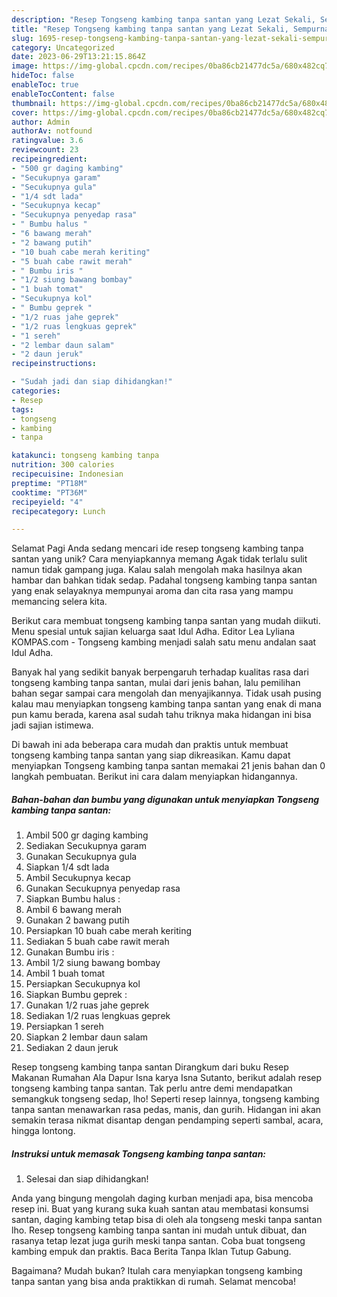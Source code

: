 ```yaml
---
description: "Resep Tongseng kambing tanpa santan yang Lezat Sekali, Sempurna"
title: "Resep Tongseng kambing tanpa santan yang Lezat Sekali, Sempurna"
slug: 1695-resep-tongseng-kambing-tanpa-santan-yang-lezat-sekali-sempurna
category: Uncategorized
date: 2023-06-29T13:21:15.864Z
image: https://img-global.cpcdn.com/recipes/0ba86cb21477dc5a/680x482cq70/tongseng-kambing-tanpa-santan-foto-resep-utama.jpg
hideToc: false
enableToc: true
enableTocContent: false
thumbnail: https://img-global.cpcdn.com/recipes/0ba86cb21477dc5a/680x482cq70/tongseng-kambing-tanpa-santan-foto-resep-utama.jpg
cover: https://img-global.cpcdn.com/recipes/0ba86cb21477dc5a/680x482cq70/tongseng-kambing-tanpa-santan-foto-resep-utama.jpg
author: Admin
authorAv: notfound
ratingvalue: 3.6
reviewcount: 23
recipeingredient:
- "500 gr daging kambing"
- "Secukupnya garam"
- "Secukupnya gula"
- "1/4 sdt lada"
- "Secukupnya kecap"
- "Secukupnya penyedap rasa"
- " Bumbu halus "
- "6 bawang merah"
- "2 bawang putih"
- "10 buah cabe merah keriting"
- "5 buah cabe rawit merah"
- " Bumbu iris "
- "1/2 siung bawang bombay"
- "1 buah tomat"
- "Secukupnya kol"
- " Bumbu geprek "
- "1/2 ruas jahe geprek"
- "1/2 ruas lengkuas geprek"
- "1 sereh"
- "2 lembar daun salam"
- "2 daun jeruk"
recipeinstructions:

- "Sudah jadi dan siap dihidangkan!"
categories:
- Resep
tags:
- tongseng
- kambing
- tanpa

katakunci: tongseng kambing tanpa 
nutrition: 300 calories
recipecuisine: Indonesian
preptime: "PT18M"
cooktime: "PT36M"
recipeyield: "4"
recipecategory: Lunch

---
```



Selamat Pagi Anda sedang mencari ide resep tongseng kambing tanpa santan yang unik? Cara menyiapkannya memang Agak tidak terlalu sulit namun tidak gampang juga. Kalau salah mengolah maka hasilnya akan hambar dan bahkan tidak sedap. Padahal tongseng kambing tanpa santan yang enak selayaknya mempunyai aroma dan cita rasa yang mampu memancing selera kita.


Berikut cara membuat tongseng kambing tanpa santan yang mudah diikuti. Menu spesial untuk sajian keluarga saat Idul Adha. Editor Lea Lyliana KOMPAS.com - Tongseng kambing menjadi salah satu menu andalan saat Idul Adha.

Banyak hal yang sedikit banyak berpengaruh terhadap kualitas rasa dari tongseng kambing tanpa santan, mulai dari jenis bahan, lalu pemilihan bahan segar sampai cara mengolah dan menyajikannya. Tidak usah pusing kalau mau menyiapkan tongseng kambing tanpa santan yang enak di mana pun kamu berada, karena asal sudah tahu triknya maka hidangan ini bisa jadi sajian istimewa.


Di bawah ini ada beberapa cara mudah dan praktis untuk membuat tongseng kambing tanpa santan yang siap dikreasikan. Kamu dapat menyiapkan Tongseng kambing tanpa santan memakai 21 jenis bahan dan 0 langkah pembuatan. Berikut ini cara dalam menyiapkan hidangannya.

<!--inarticleads1-->

##### Bahan-bahan dan bumbu yang digunakan untuk menyiapkan Tongseng kambing tanpa santan:

1. Ambil 500 gr daging kambing
1. Sediakan Secukupnya garam
1. Gunakan Secukupnya gula
1. Siapkan 1/4 sdt lada
1. Ambil Secukupnya kecap
1. Gunakan Secukupnya penyedap rasa
1. Siapkan  Bumbu halus :
1. Ambil 6 bawang merah
1. Gunakan 2 bawang putih
1. Persiapkan 10 buah cabe merah keriting
1. Sediakan 5 buah cabe rawit merah
1. Gunakan  Bumbu iris :
1. Ambil 1/2 siung bawang bombay
1. Ambil 1 buah tomat
1. Persiapkan Secukupnya kol
1. Siapkan  Bumbu geprek :
1. Gunakan 1/2 ruas jahe geprek
1. Sediakan 1/2 ruas lengkuas geprek
1. Persiapkan 1 sereh
1. Siapkan 2 lembar daun salam
1. Sediakan 2 daun jeruk


Resep tongseng kambing tanpa santan Dirangkum dari buku Resep Makanan Rumahan Ala Dapur Isna karya Isna Sutanto, berikut adalah resep tongseng kambing tanpa santan. Tak perlu antre demi mendapatkan semangkuk tongseng sedap, lho! Seperti resep lainnya, tongseng kambing tanpa santan menawarkan rasa pedas, manis, dan gurih. Hidangan ini akan semakin terasa nikmat disantap dengan pendamping seperti sambal, acara, hingga lontong. 

<!--inarticleads2-->

##### Instruksi untuk memasak Tongseng kambing tanpa santan:


1. Selesai dan siap dihidangkan!

Anda yang bingung mengolah daging kurban menjadi apa, bisa mencoba resep ini. Buat yang kurang suka kuah santan atau membatasi konsumsi santan, daging kambing tetap bisa di oleh ala tongseng meski tanpa santan lho. Resep tongseng kambing tanpa santan ini mudah untuk dibuat, dan rasanya tetap lezat juga gurih meski tanpa santan. Coba buat tongseng kambing empuk dan praktis. Baca Berita Tanpa Iklan Tutup Gabung. 

Bagaimana? Mudah bukan? Itulah cara menyiapkan tongseng kambing tanpa santan yang bisa anda praktikkan di rumah. Selamat mencoba!
